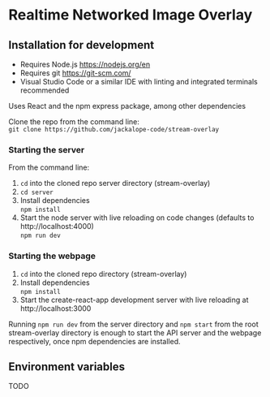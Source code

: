 # Realtime Networked Image Overlay
## Installation for development
- Requires Node.js https://nodejs.org/en
- Requires git https://git-scm.com/
- Visual Studio Code or a similar IDE with linting and integrated terminals recommended

Uses React and the npm express package, among other dependencies

Clone the repo from the command line:  
```git clone https://github.com/jackalope-code/stream-overlay```
### Starting the server
From the command line:  
1. `cd` into the cloned repo server directory (stream-overlay)
2. `cd server`
3. Install dependencies  
`npm install`
4. Start the node server with live reloading on code changes (defaults to http://localhost:4000)  
`npm run dev`

### Starting the webpage
1. `cd` into the cloned repo directory (stream-overlay)
2. Install dependencies  
`npm install`
3. Start the create-react-app development server with live reloading at http://localhost:3000

Running `npm run dev` from the server directory and `npm start` from the root stream-overlay directory is enough to start the API server and the webpage respectively, once npm dependencies are installed.

## Environment variables
TODO